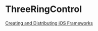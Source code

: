 # ThreeRingControl


[Creating and Distributing iOS Frameworks](https://www.raywenderlich.com/126365/ios-frameworks-tutorial)
